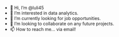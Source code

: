 - 👋 Hi, I’m @luli45
- 👀 I’m interested in data analytics.
- 🌱 I’m currently looking for job opportunities. 
- 💞️ I’m looking to collaborate on any future projects.
- 📫 How to reach me... via email!

<!---
luli45/luli45 is a ✨ special ✨ repository because its `README.md` (this file) appears on your GitHub profile.
You can click the Preview link to take a look at your changes.
--->
